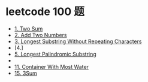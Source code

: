 # leetcode 100 题

- [1. Two Sum](src/leetcode/top100/_1_week/TwoSumDemo.java)
- [2. Add Two Numbers](src/leetcode/top100/_1_week/AddTwoNumbersDemo.java)
- [3. Longest Substring Without Repeating Characters](src/leetcode/top100/_1_week/LongestSubstrDemo.java)
- [4.]
- [5. Longest Palindromic Substring](src/leetcode/top100/_1_week/LongestPalindromicDemo.java)
- []()
- [11. Container With Most Water](src/leetcode/top100/_2_week/MostWater.java)
- [15. 3Sum](src/leetcode/top100/_2_week/ThreeSum.java)